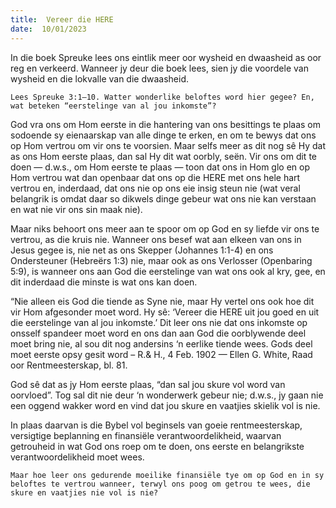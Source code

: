 ```yaml
---
title:  Vereer die HERE
date:  10/01/2023
---
```


In die boek Spreuke lees ons eintlik meer oor wysheid en dwaasheid as oor reg en verkeerd. Wanneer jy deur die boek lees, sien jy die voordele van wysheid en die lokvalle van die dwaasheid.

`Lees Spreuke 3:1–10. Watter wonderlike beloftes word hier gegee? En, wat beteken “eerstelinge van al jou inkomste”?`

God vra ons om Hom eerste in die hantering van ons besittings te plaas om sodoende sy eienaarskap van alle dinge te erken, en om te bewys dat ons op Hom vertrou om vir ons te voorsien. Maar selfs meer as dit nog sê Hy dat as ons Hom eerste plaas, dan sal Hy dit wat oorbly, seën. Vir ons om dit te doen — d.w.s., om Hom eerste te plaas — toon dat ons in Hom glo en op Hom vertrou wat dan openbaar dat ons op die HERE met ons hele hart vertrou en, inderdaad, dat ons nie op ons eie insig steun nie (wat veral belangrik is omdat daar so dikwels dinge gebeur wat ons nie kan verstaan en wat nie vir ons sin maak nie).

Maar niks behoort ons meer aan te spoor om op God en sy liefde vir ons te vertrou, as die kruis nie. Wanneer ons besef wat aan elkeen van ons in Jesus gegee is, nie net as ons Skepper (Johannes 1:1-4) en ons Ondersteuner (Hebreërs 1:3) nie, maar ook as ons Verlosser (Openbaring 5:9), is wanneer ons aan God die eerstelinge van wat ons ook al kry, gee, en dit inderdaad die minste is wat ons kan doen.

“Nie alleen eis God die tiende as Syne nie, maar Hy vertel ons ook hoe dit vir Hom afgesonder moet word. Hy sê: ‘Vereer die HERE uit jou goed en uit die eerstelinge van al jou inkomste.’  Dit leer ons nie dat ons inkomste op onsself spandeer moet word en ons dan aan God die oorblywende deel moet bring nie, al sou dit nog andersins ‘n eerlike tiende wees.  Gods deel moet eerste opsy gesit word – R.& H., 4 Feb. 1902 — Ellen G. White, Raad oor Rentmeesterskap, bl. 81.

God sê dat as jy Hom eerste plaas, “dan sal jou skure vol word van oorvloed”.  Tog sal dit nie deur ‘n wonderwerk gebeur nie;  d.w.s., jy gaan nie een oggend wakker word en vind dat jou skure en vaatjies skielik vol is nie.

In plaas daarvan is die Bybel vol beginsels van goeie rentmeesterskap, versigtige beplanning en finansiële verantwoordelikheid, waarvan getrouheid in wat God ons roep om te doen, ons eerste en belangrikste verantwoordelikheid moet wees.

`Maar hoe leer ons gedurende moeilike finansiële tye om op God en in sy beloftes te vertrou wanneer, terwyl ons poog om getrou te wees, die skure en vaatjies nie vol is nie?`